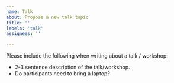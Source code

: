 ```yaml
---
name: Talk
about: Propose a new talk topic
title: ''
labels: 'talk'
assignees: ''

---
```


Please include the following when writing about a talk / workshop:

- 2-3 sentence description of the talk/workshop.
- Do participants need to bring a laptop?
